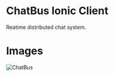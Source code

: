 # ChatBus Ionic Client
Reatime distributed chat system.


# Images
![ChatBus](https://github.com/beamX/chatBus/blob/master/images/cb_ionic.png)
